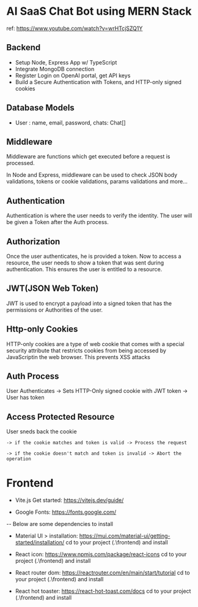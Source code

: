 # AI SaaS Chat Bot using MERN Stack
ref: https://www.youtube.com/watch?v=wrHTcjSZQ1Y

## Backend
- Setup Node, Express App w/ TypeScript
- Integrate MongoDB connection
- Register Login on OpenAI portal, get API keys
- Build a Secure Authentication with Tokens, and HTTP-only signed cookies

## Database Models
- User : name, email, password, chats: Chat[]

## Middleware
Middleware are functions which get executed before a request is processed.

In Node and Express, middleware can be used to check JSON body validations, tokens or cookie validations, params validations and more...

## Authentication
Authentication is where the user needs to verify the identity. The user will be given a Token after the Auth process.

## Authorization
Once the user authenticates, he is provided a token. Now to access a resource, the user needs to show a token that was sent during authentication. This ensures the user is entitled to a resource.

## JWT(JSON Web Token)
JWT is used to encrypt a payload into a signed token that has the permissions or Authorities of the user.

## Http-only Cookies
HTTP-only cookies are a type of web cookie that comes with a special security attribute that restricts cookies from being accessed by JavaScriptin the web browser. This prevents XSS attacks

## Auth Process
User Authenticates -> Sets HTTP-Only signed cookie with JWT token -> User has token

## Access Protected Resource
User sneds back the cookie 

    -> if the cookie matches and token is valid -> Process the request

    -> if the cookie doesn't match and token is invalid -> Abort the operation

# Frontend
- Vite.js
Get started: https://vitejs.dev/guide/

- Google Fonts: https://fonts.google.com/

-- Below are some dependencies to install

- Material UI > installation: https://mui.com/material-ui/getting-started/installation/
cd to your project (.\frontend\) and install

- React icon: https://www.npmjs.com/package/react-icons
cd to your project (.\frontend\) and install

- React router dom: https://reactrouter.com/en/main/start/tutorial
cd to your project (.\frontend\) and install

- React hot toaster: https://react-hot-toast.com/docs
cd to your project (.\frontend\) and install

